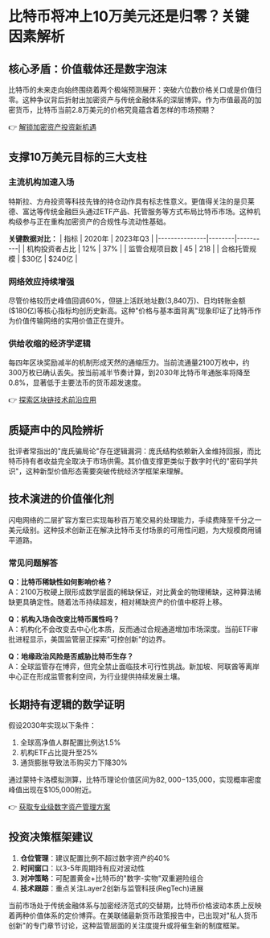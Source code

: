 # 比特币将冲上10万美元还是归零？关键因素解析

## 核心矛盾：价值载体还是数字泡沫
比特币的未来走向始终围绕着两个极端预测展开：突破六位数价格关口或是价值归零。这种争议背后折射出加密资产与传统金融体系的深层博弈。作为市值最高的加密货币，比特币当前2.8万美元的价格究竟蕴含着怎样的市场预期？

👉 [解锁加密资产投资新机遇](https://bit.ly/okx_welcome)

## 支撑10万美元目标的三大支柱

### 主流机构加速入场
特斯拉、方舟投资等科技先锋的持仓动作具有标志性意义。更值得关注的是贝莱德、富达等传统金融巨头通过ETF产品、托管服务等方式布局比特币市场。这种机构级参与正在重构加密资产的合规性与流动性基础。

**关键数据对比：**
| 指标          | 2020年 | 2023年Q3 |
|---------------|--------|----------|
| 机构投资者占比 | 12%    | 37%      |
| 监管合规项目数 | 45     | 218      |
| 合格托管规模   | $30亿  | $240亿   |

### 网络效应持续增强
尽管价格较历史峰值回调60%，但链上活跃地址数(3,840万)、日均转账金额($180亿)等核心指标均创历史新高。这种"价格与基本面背离"现象印证了比特币作为价值传输网络的实用价值正在提升。

### 供给收缩的经济学逻辑
每四年区块奖励减半的机制形成天然的通缩压力。当前流通量2100万枚中，约300万枚已确认丢失。按当前减半节奏计算，到2030年比特币年通胀率将降至0.8%，显著低于主要法币的货币超发速度。

👉 [探索区块链技术前沿应用](https://bit.ly/okx_welcome)

## 质疑声中的风险辨析
批评者常指出的"庞氏骗局论"存在逻辑漏洞：庞氏结构依赖新入金维持回报，而比特币持有者收益完全取决于市场供需。其价值支撑更类似于数字时代的"密码学共识"，这种新型价值形态需要突破传统经济学框架来理解。

## 技术演进的价值催化剂
闪电网络的二层扩容方案已实现每秒百万笔交易的处理能力，手续费降至千分之一美元级别。这种技术创新正在解决比特币支付场景的可用性问题，为大规模商用铺平道路。

### 常见问题解答
**Q：比特币稀缺性如何影响价格？**  
A：2100万枚硬上限形成数学层面的稀缺保证，对比黄金的物理稀缺，这种算法稀缺更具确定性。随着法币持续超发，相对稀缺资产的价值中枢将上移。

**Q：机构入场会改变比特币属性吗？**  
A：机构化不会改变去中心化本质，反而通过合规通道增加市场深度。当前ETF审批进程显示，美国监管层正探索"可控创新"的边界。

**Q：地缘政治风险是否威胁比特币生存？**  
A：全球监管存在博弈，但完全禁止面临技术可行性挑战。新加坡、阿联酋等离岸中心正在形成监管套利空间，为行业提供持续发展土壤。

## 长期持有逻辑的数学证明
假设2030年实现以下条件：
1. 全球高净值人群配置比例达1.5%
2. 机构ETF占比提升至25%
3. 通货膨胀导致法币购买力下降30%

通过蒙特卡洛模拟测算，比特币理论价值区间为$82,000-$135,000，实现概率密度峰值出现在$105,000附近。

👉 [获取专业级数字资产管理方案](https://bit.ly/okx_welcome)

## 投资决策框架建议
1. **仓位管理**：建议配置比例不超过数字资产的40%
2. **时间窗口**：以3-5年周期持有应对波动性
3. **对冲策略**：可配置黄金+比特币的"数字-实物"双重避险组合
4. **技术跟踪**：重点关注Layer2创新与监管科技(RegTech)进展

当前市场处于传统金融体系与加密经济范式的交替期，比特币价格波动本质上反映着两种价值体系的定价博弈。在美联储最新货币政策报告中，已出现对"私人货币创新"的专门章节讨论，这种监管层面的关注度提升或将催生新的制度框架。